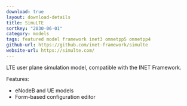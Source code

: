 ```yaml
---
download: true
layout: download-details
title: SimuLTE
sortkey: "2030-06-01"
category: models
tags: featured model framework inet3 omnetpp5 omnetpp4
github-url: https://github.com/inet-framework/simulte
website-url: https://simulte.com/
---
```


LTE user plane simulation model, compatible with the INET Framework.

Features:
- eNodeB and UE models
- Form-based configuration editor

